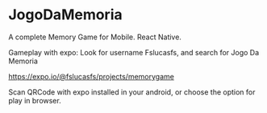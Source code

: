 # JogoDaMemoria
A complete Memory Game for Mobile. React Native.

Gameplay with expo: Look for username Fslucasfs, and search for Jogo Da Memoria

https://expo.io/@fslucasfs/projects/memorygame

Scan QRCode with expo installed in your android, or choose the option for play in browser.
